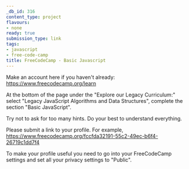 ```yaml
---
_db_id: 316
content_type: project
flavours:
- none
ready: true
submission_type: link
tags:
- javascript
- free-code-camp
title: FreeCodeCamp - Basic Javascript
---
```


Make an account here if you haven't already: https://www.freecodecamp.org/learn

At the bottom of the page under the "Explore our Legacy Curriculum:" select "Legacy JavaScript Algorithms and Data Structures", complete the section "Basic JavaScript".

Try not to ask for too many hints. Do your best to understand everything.

Please submit a link to your profile. For example, https://www.freecodecamp.org/fccfda32191-55c2-49ec-b6f4-26719c1dd7f4

To make your profile useful you need to go into your FreeCodeCamp settings and set all your privacy settings to "Public".